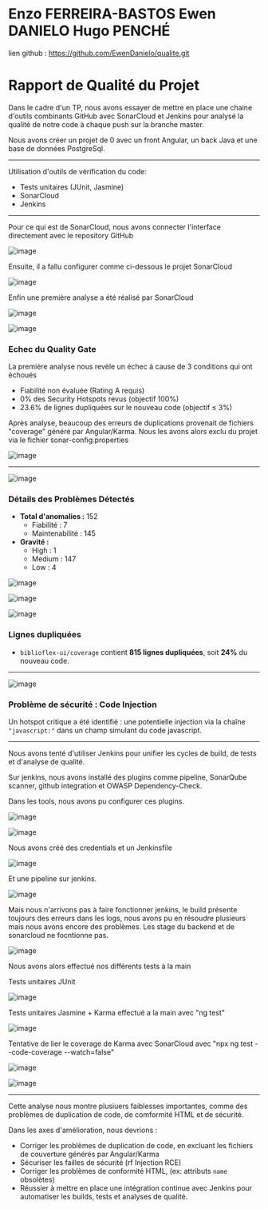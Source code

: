 # Enzo FERREIRA-BASTOS Ewen DANIELO Hugo PENCHÉ
lien github : https://github.com/EwenDanielo/qualite.git

# Rapport de Qualité du Projet

Dans le cadre d'un TP, nous avons essayer de mettre en place une chaine d'outils combinants GitHub avec SonarCloud et Jenkins pour analysé la qualité de notre code à chaque push sur la branche master.

Nous avons créer un projet de 0 avec un front Angular, un back Java et une base de données PostgreSql. 

---

Utilisation d'outils de vérification du code:
- Tests unitaires (JUnit, Jasmine)
- SonarCloud
- Jenkins

---

Pour ce qui est de SonarCloud, nous avons connecter l'interface directement avec le repository GitHub

![image](https://github.com/user-attachments/assets/cd633bf9-69e6-44d7-b34b-73b9d3ec67b9)

Ensuite, il a fallu configurer comme ci-dessous le projet SonarCloud

![image](https://github.com/user-attachments/assets/807e701c-397c-48c9-9ac9-af62fec74939)

Enfin une première analyse a été réalisé par SonarCloud

![image](https://github.com/user-attachments/assets/97bd58a3-6fb9-4a50-bdab-65a058b2f786)

![image](https://github.com/user-attachments/assets/0a80796f-0162-45d0-b6d8-e43592ec05e6)

### Echec du Quality Gate
La première analyse nous revèle un échec à cause de 3 conditions qui ont échoués
- Fiabilité non évaluée (Rating A requis)
- 0% des Security Hotspots revus (objectif 100%)
- 23.6% de lignes dupliquées sur le nouveau code (objectif ≤ 3%)

Après analyse, beaucoup des erreurs de duplications provenait de fichiers "coverage" généré par Angular/Karma. Nous les avons alors exclu du projet via le fichier sonar-config.properties

![image](https://github.com/user-attachments/assets/7b67b34f-4d99-4ab5-9590-9f5856d9ad70)

---

![image](https://github.com/user-attachments/assets/9b56cdbb-ae82-446e-9610-b991184cb863)

### Détails des Problèmes Détectés

- **Total d'anomalies :** 152
  - Fiabilité : 7
  - Maintenabilité : 145
- **Gravité :**
  - High : 1
  - Medium : 147
  - Low : 4

![image](https://github.com/user-attachments/assets/b1a52913-9402-4447-80cf-0a2d023c03f2)

![image](https://github.com/user-attachments/assets/c49f7c17-71d0-4b44-a1d8-1f2de6988185)

![image](https://github.com/user-attachments/assets/dee47ecf-440f-4975-95de-8c4537bf451b)

### Lignes dupliquées
- `biblioflex-ui/coverage` contient **815 lignes dupliquées**, soit **24%** du nouveau code.

---

![image](https://github.com/user-attachments/assets/f71a3f85-ef28-408b-a078-0763ddece4d6)

### Problème de sécurité : Code Injection
Un hotspot critique a été identifié : une potentielle injection via la chaîne `"javascript:"` dans un champ simulant du code javascript.

---

Nous avons tenté d'utiliser Jenkins pour unifier les cycles de build, de tests et d'analyse de qualité. 

Sur jenkins, nous avons installé des plugins comme pipeline, SonarQube scanner, github integration et OWASP Dependency-Check.

Dans les tools, nous avons pu configurer ces plugins.

![image](https://github.com/user-attachments/assets/273be259-b572-49af-bc5e-207583f09b36)

![image](https://github.com/user-attachments/assets/a95cb7c2-b5ce-459f-bcc9-930a0d258295)

Nous avons créé des credentials et un Jenkinsfile

![image](https://github.com/user-attachments/assets/939a5a91-862b-4057-958c-139a4a0f2910)

Et une pipeline sur jenkins.

![image](https://github.com/user-attachments/assets/ea51511e-f4f7-4945-8958-0de23e87510b)

Mais nous n'arrivons pas à faire fonctionner jenkins, le build présente toujours des erreurs dans les logs, nous avons pu en résoudre plusieurs mais nous avons encore des problèmes.
Les stage du backend et de sonarcloud ne focntionne pas.

![image](https://github.com/user-attachments/assets/26ac203a-7b7a-4ca7-8195-9f327713b756)


Nous avons alors effectué nos différents tests à la main

Tests unitaires JUnit

![image](https://github.com/user-attachments/assets/215201c7-013b-4d6e-91bc-3c77407a9069)

Tests unitaires Jasmine + Karma effectué a la main avec
"ng test"

![image](https://github.com/user-attachments/assets/fdea1e03-8953-4d17-a245-86a0aecf3000)

Tentative de lier le coverage de Karma avec SonarCloud avec
"npx ng test --code-coverage --watch=false"

![image](https://github.com/user-attachments/assets/30e6eac3-6a51-4fcd-bac7-9f6a490bad8a)

![image](https://github.com/user-attachments/assets/cc70d3d0-ce9f-4912-bde3-13d0b3c9c060)

---

Cette analyse nous montre plusiuers faiblesses importantes, comme des problèmes de duplication de code, de comformité HTML et de sécurité.

Dans les axes d'amélioration, nous devrions :
- Corriger les problèmes de duplication de code, en excluant les fichiers de couverture générés par Angular/Karma
- Sécuriser les failles de sécurité (rf Injection RCE)
- Corriger les problèmes de conformité HTML, (ex: attributs `name` obsolètes)
- Réussier à mettre en place une intégration continue avec Jenkins pour automatiser les builds, tests et analyses de qualité.

